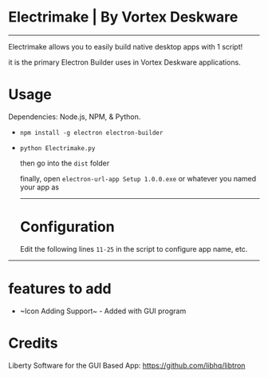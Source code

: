 # Electrimake | By Vortex Deskware

---
Electrimake allows you to easily build native desktop apps with 1 script!

it is the primary Electron Builder uses in Vortex Deskware applications.

# Usage
Dependencies: Node.js, NPM, & Python.

- ```npm install -g electron electron-builder```

- ```python Electrimake.py```

  then go into the ```dist``` folder

  finally, open ```electron-url-app Setup 1.0.0.exe``` or whatever you named your app as

  ---
  # Configuration

  Edit the following lines ```11-25``` in the script to configure app name, etc.

---

# features to add

- ~Icon Adding Support~ - Added with GUI program

# Credits

Liberty Software for the GUI Based App: https://github.com/libhq/libtron
